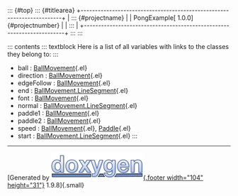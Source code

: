 ::: {#top}
::: {#titlearea}
+-----------------------------------------------------------------------+
| ::: {#projectname}                                                    |
| PongExample[ 1.0.0]{#projectnumber}                                   |
| :::                                                                   |
+-----------------------------------------------------------------------+
:::
:::

::: contents
::: textblock
Here is a list of all variables with links to the classes they belong
to:
:::

-   ball : [BallMovement](class_ball_movement.html#ab2657ddd68ebf02876c11212145fcfdb){.el}
-   direction : [BallMovement](class_ball_movement.html#ac6a63f2cbb61ce14dda95621177ee843){.el}
-   edgeFollow : [BallMovement](class_ball_movement.html#aa33416010b3040ac39e7b02bfa7aa95a){.el}
-   end : [BallMovement.LineSegment](struct_ball_movement_1_1_line_segment.html#a69fc40fa8c0df4a8c088a9fdd6c97449){.el}
-   font : [BallMovement](class_ball_movement.html#a5866f553f594be14a85c88de4fcdf36f){.el}
-   normal : [BallMovement.LineSegment](struct_ball_movement_1_1_line_segment.html#a9c4654ac7f753bf2b97cad21ffc4c04c){.el}
-   paddle1 : [BallMovement](class_ball_movement.html#afc7bd1ba11daafd6825473d72337f708){.el}
-   paddle2 : [BallMovement](class_ball_movement.html#ae6fbc952b54fb915ac79385d0a55ecc0){.el}
-   speed : [BallMovement](class_ball_movement.html#ae5be514e8f3c1b3af767d5a8627c9277){.el},
    [Paddle](class_paddle.html#a25f7d923692a3ad5c5c394961a847a3a){.el}
-   start : [BallMovement.LineSegment](struct_ball_movement_1_1_line_segment.html#ab6925c20f22c7ed443f2a1710866c9e5){.el}
:::

------------------------------------------------------------------------

[Generated by [![doxygen](doxygen.svg){.footer width="104"
height="31"}](https://www.doxygen.org/index.html) 1.9.8]{.small}
